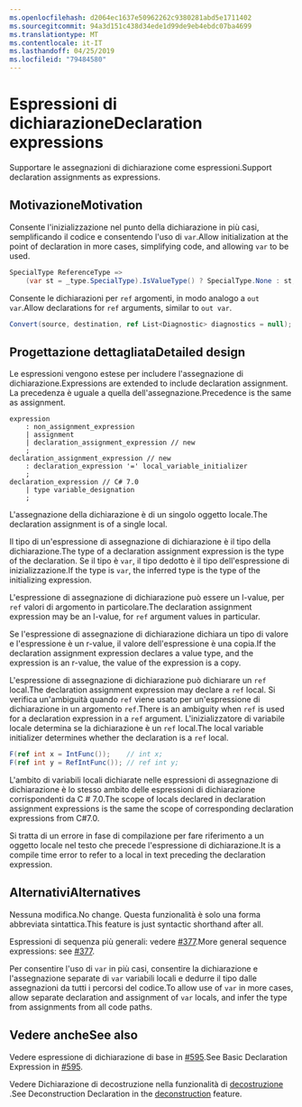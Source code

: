 ```yaml
---
ms.openlocfilehash: d2064ec1637e50962262c9380281abd5e1711402
ms.sourcegitcommit: 94a3d151c438d34ede1d99de9eb4ebdc07ba4699
ms.translationtype: MT
ms.contentlocale: it-IT
ms.lasthandoff: 04/25/2019
ms.locfileid: "79484580"
---
```

# <a name="declaration-expressions"></a><span data-ttu-id="c0581-101">Espressioni di dichiarazione</span><span class="sxs-lookup"><span data-stu-id="c0581-101">Declaration expressions</span></span>

<span data-ttu-id="c0581-102">Supportare le assegnazioni di dichiarazione come espressioni.</span><span class="sxs-lookup"><span data-stu-id="c0581-102">Support declaration assignments as expressions.</span></span>

## <a name="motivation"></a><span data-ttu-id="c0581-103">Motivazione</span><span class="sxs-lookup"><span data-stu-id="c0581-103">Motivation</span></span>
[motivation]: #motivation

<span data-ttu-id="c0581-104">Consente l'inizializzazione nel punto della dichiarazione in più casi, semplificando il codice e consentendo l'uso di `var`.</span><span class="sxs-lookup"><span data-stu-id="c0581-104">Allow initialization at the point of declaration in more cases, simplifying code, and allowing `var` to be used.</span></span>

```csharp
SpecialType ReferenceType =>
    (var st = _type.SpecialType).IsValueType() ? SpecialType.None : st;
```

<span data-ttu-id="c0581-105">Consente le dichiarazioni per `ref` argomenti, in modo analogo a `out var`.</span><span class="sxs-lookup"><span data-stu-id="c0581-105">Allow declarations for `ref` arguments, similar to `out var`.</span></span>

```csharp
Convert(source, destination, ref List<Diagnostic> diagnostics = null);
```

## <a name="detailed-design"></a><span data-ttu-id="c0581-106">Progettazione dettagliata</span><span class="sxs-lookup"><span data-stu-id="c0581-106">Detailed design</span></span>
[design]: #detailed-design

<span data-ttu-id="c0581-107">Le espressioni vengono estese per includere l'assegnazione di dichiarazione.</span><span class="sxs-lookup"><span data-stu-id="c0581-107">Expressions are extended to include declaration assignment.</span></span> <span data-ttu-id="c0581-108">La precedenza è uguale a quella dell'assegnazione.</span><span class="sxs-lookup"><span data-stu-id="c0581-108">Precedence is the same as assignment.</span></span>

```antlr
expression
    : non_assignment_expression
    | assignment
    | declaration_assignment_expression // new
    ;
declaration_assignment_expression // new
    : declaration_expression '=' local_variable_initializer
    ;
declaration_expression // C# 7.0
    | type variable_designation
    ;
```

<span data-ttu-id="c0581-109">L'assegnazione della dichiarazione è di un singolo oggetto locale.</span><span class="sxs-lookup"><span data-stu-id="c0581-109">The declaration assignment is of a single local.</span></span>

<span data-ttu-id="c0581-110">Il tipo di un'espressione di assegnazione di dichiarazione è il tipo della dichiarazione.</span><span class="sxs-lookup"><span data-stu-id="c0581-110">The type of a declaration assignment expression is the type of the declaration.</span></span>
<span data-ttu-id="c0581-111">Se il tipo è `var`, il tipo dedotto è il tipo dell'espressione di inizializzazione.</span><span class="sxs-lookup"><span data-stu-id="c0581-111">If the type is `var`, the inferred type is the type of the initializing expression.</span></span> 

<span data-ttu-id="c0581-112">L'espressione di assegnazione di dichiarazione può essere un l-value, per `ref` valori di argomento in particolare.</span><span class="sxs-lookup"><span data-stu-id="c0581-112">The declaration assignment expression may be an l-value, for `ref` argument values in particular.</span></span>

<span data-ttu-id="c0581-113">Se l'espressione di assegnazione di dichiarazione dichiara un tipo di valore e l'espressione è un r-value, il valore dell'espressione è una copia.</span><span class="sxs-lookup"><span data-stu-id="c0581-113">If the declaration assignment expression declares a value type, and the expression is an r-value, the value of the expression is a copy.</span></span>

<span data-ttu-id="c0581-114">L'espressione di assegnazione di dichiarazione può dichiarare un `ref` local.</span><span class="sxs-lookup"><span data-stu-id="c0581-114">The declaration assignment expression may declare a `ref` local.</span></span>
<span data-ttu-id="c0581-115">Si verifica un'ambiguità quando `ref` viene usato per un'espressione di dichiarazione in un argomento `ref`.</span><span class="sxs-lookup"><span data-stu-id="c0581-115">There is an ambiguity when `ref` is used for a declaration expression in a `ref` argument.</span></span>
<span data-ttu-id="c0581-116">L'inizializzatore di variabile locale determina se la dichiarazione è un `ref` local.</span><span class="sxs-lookup"><span data-stu-id="c0581-116">The local variable initializer determines whether the declaration is a `ref` local.</span></span>

```csharp
F(ref int x = IntFunc());    // int x;
F(ref int y = RefIntFunc()); // ref int y;
```

<span data-ttu-id="c0581-117">L'ambito di variabili locali dichiarate nelle espressioni di assegnazione di dichiarazione è lo stesso ambito delle espressioni di dichiarazione corrispondenti da C # 7.0.</span><span class="sxs-lookup"><span data-stu-id="c0581-117">The scope of locals declared in declaration assignment expressions is the same the scope of corresponding declaration expressions from C#7.0.</span></span>

<span data-ttu-id="c0581-118">Si tratta di un errore in fase di compilazione per fare riferimento a un oggetto locale nel testo che precede l'espressione di dichiarazione.</span><span class="sxs-lookup"><span data-stu-id="c0581-118">It is a compile time error to refer to a local in text preceding the declaration expression.</span></span>

## <a name="alternatives"></a><span data-ttu-id="c0581-119">Alternativi</span><span class="sxs-lookup"><span data-stu-id="c0581-119">Alternatives</span></span>
[alternatives]: #alternatives
<span data-ttu-id="c0581-120">Nessuna modifica.</span><span class="sxs-lookup"><span data-stu-id="c0581-120">No change.</span></span> <span data-ttu-id="c0581-121">Questa funzionalità è solo una forma abbreviata sintattica.</span><span class="sxs-lookup"><span data-stu-id="c0581-121">This feature is just syntactic shorthand after all.</span></span>

<span data-ttu-id="c0581-122">Espressioni di sequenza più generali: vedere [#377](https://github.com/dotnet/csharplang/issues/377).</span><span class="sxs-lookup"><span data-stu-id="c0581-122">More general sequence expressions: see [#377](https://github.com/dotnet/csharplang/issues/377).</span></span>

<span data-ttu-id="c0581-123">Per consentire l'uso di `var` in più casi, consentire la dichiarazione e l'assegnazione separate di `var` variabili locali e dedurre il tipo dalle assegnazioni da tutti i percorsi del codice.</span><span class="sxs-lookup"><span data-stu-id="c0581-123">To allow use of `var` in more cases, allow separate declaration and assignment of `var` locals, and infer the type from assignments from all code paths.</span></span>

## <a name="see-also"></a><span data-ttu-id="c0581-124">Vedere anche</span><span class="sxs-lookup"><span data-stu-id="c0581-124">See also</span></span>
[see-also]: #see-also
<span data-ttu-id="c0581-125">Vedere espressione di dichiarazione di base in [#595](https://github.com/dotnet/csharplang/issues/595).</span><span class="sxs-lookup"><span data-stu-id="c0581-125">See Basic Declaration Expression in [#595](https://github.com/dotnet/csharplang/issues/595).</span></span>

<span data-ttu-id="c0581-126">Vedere Dichiarazione di decostruzione nella funzionalità di [decostruzione](https://github.com/dotnet/roslyn/blob/master/docs/features/deconstruction.md) .</span><span class="sxs-lookup"><span data-stu-id="c0581-126">See Deconstruction Declaration in the [deconstruction](https://github.com/dotnet/roslyn/blob/master/docs/features/deconstruction.md) feature.</span></span>
